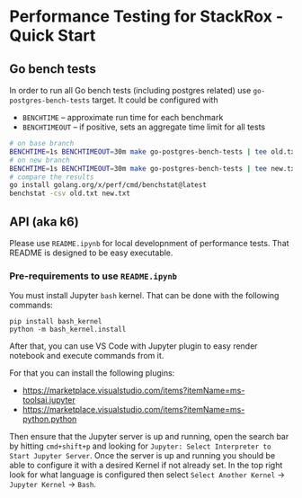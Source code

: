 # Performance Testing for StackRox - Quick Start

## Go bench tests

In order to run all Go bench tests (including postgres related) use `go-postgres-bench-tests` target.
It could be configured with
- `BENCHTIME` – approximate run time for each benchmark
- `BENCHTIMEOUT` – if positive, sets an aggregate time limit for all tests

```bash
# on base branch
BENCHTIME=1s BENCHTIMEOUT=30m make go-postgres-bench-tests | tee old.txt
# on new branch
BENCHTIME=1s BENCHTIMEOUT=30m make go-postgres-bench-tests | tee new.txt
# compare the results
go install golang.org/x/perf/cmd/benchstat@latest
benchstat -csv old.txt new.txt
```

## API (aka k6)

Please use `README.ipynb` for local developnment of performance tests. That README is designed to be easy executable.

### Pre-requirements to use `README.ipynb`

You must install Jupyter `bash` kernel. That can be done with the following commands:
```
pip install bash_kernel
python -m bash_kernel.install
```

After that, you can use VS Code with Jupyter plugin to easy render notebook and execute commands from it.

For that you can install the following plugins:
* https://marketplace.visualstudio.com/items?itemName=ms-toolsai.jupyter
* https://marketplace.visualstudio.com/items?itemName=ms-python.python

Then ensure that the Jupyter server is up and running, open the search bar by hitting `cmd+shift+p` and looking for `Jupyter: Select Interpreter to Start Jupyter Server`.
Once the server is up and running you should be able to configure it with a desired Kernel if not already set. In the top right look for what language is configured then select `Select Another Kernel` -> `Jupyter Kernel` -> `Bash`.
